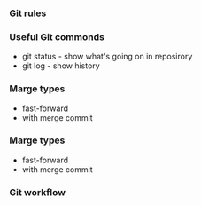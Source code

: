 ### Git rules 

### Useful Git commonds
- git status - show what's going on in reposirory
- git log - show history

### Marge types
- fast-forward
- with merge commit

### Marge types
- fast-forward
- with merge commit

### Git workflow
